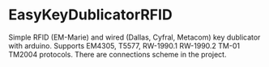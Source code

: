 # EasyKeyDublicatorRFID
Simple RFID (EM-Marie) and wired (Dallas, Cyfral, Metacom) key dublicator with arduino. Supports EM4305, T5577, RW-1990.1 RW-1990.2 TM-01 TM2004 protocols. 
There are connections scheme in the project.
